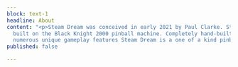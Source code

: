 ```yaml
---
block: text-1
headline: About
content: "<p>Steam Dream was conceived in early 2021 by Paul Clarke. Steam Dream is
  built on the Black Knight 2000 pinball machine. Completely hand-built and features
  numerous unique gameplay features Steam Dream is a one of a kind pinball experience.</p>"
published: false

---
```

